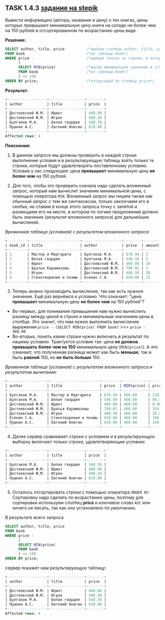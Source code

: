 ## TASK 1.4.3 [задание на stepik](https://stepik.org/lesson/297514/step/3?unit=279274)
Вывести информацию (автора, название и цену) о тех книгах, цены которых превышают минимальную цену книги на складе 
не более чем на 150 рублей в отсортированном по возрастанию цены виде.

**Решение:**

```SQL
SELECT author, title, price          /*выбери столбцы author, title, price*/
FROM book                            /*из таблицы book*/
WHERE price -                        /*выбери только те строки, в которых разница между ценой и результатом вложенного запроса меньше или равна 150*/
      (
      SELECT MIN(price)              /*высли минимальное значение в столбце price*/
      FROM book                      /*из таблицы book*/
      ) <= 150
ORDER BY price;                      /*отсортируй по столбцу price*/
```

**Результат:**

```SQL
+------------------+----------------+--------+
| author           | title          | price  |
+------------------+----------------+--------+
| Достоевский Ф.М. | Идиот          | 460.00 |
| Достоевский Ф.М. | Игрок          | 480.50 |
| Булгаков М.А.    | Белая гвардия  | 540.50 |
| Пушкин А.С.      | Евгений Онегин | 610.00 |
+------------------+----------------+--------+
Affected rows: 4
```

**Пояснения:**

1. В данном запросе мы должны проверить в каждой строке выполнение условия и в результирующую таблицу взять только те строки, которые будут
удовлетворять поставленному условию. Условие у нас следующее:  цена **превышает** минимальную цену **не более чем** на 150 рублей.

2. Для того, чтобы это проверить сначала надо сделать вложенный запрос, который нам вычислит значение минимальной цены, с помощью оператора ```MIN```.
   Вложенный запрос мы пишем также как обычный запрос с тем же синтаксисом, только заключаем его в скобки, не ставим в конце этого запроса точку с запятой
   и размещаем его на месте, в котором по логике предложения должно быть значение (результат вложенного запроса) для дальнейших вычислений.

*Временная таблица (условная) с результатом вложенного запроса:*
 
```SQL
+---------+-----------------------+------------------+--------+--------+------------+
| book_id | title                 | author           | price  | amount | MIN(price) |
+---------+-----------------------+------------------+--------+--------+------------+
| 1       | Мастер и Маргарита    | Булгаков М.А.    | 670.99 | 3      | 460.00     |
| 2       | Белая гвардия         | Булгаков М.А.    | 540.50 | 5      | 460.00     |
| 3       | Идиот                 | Достоевский Ф.М. | 460.00 | 10     | 460.00     |
| 4       | Братья Карамазовы     | Достоевский Ф.М. | 799.01 | 3      | 460.00     |
| 5       | Игрок                 | Достоевский Ф.М. | 480.50 | 10     | 460.00     |
| 6       | Стихотворения и поэмы | Есенин С.А.      | 650.00 | 15     | 460.00     |
+---------+-----------------------+------------------+--------+--------+------------+
```
3. Теперь можно производить вычисления, так как есть нужное значение. Ещё раз вернёмся к условию. Что означает: "цена **превышает** минимальную цену
**не более чем** на 150 рублей"?
- Во-первых, для понимания превышения нам нужно вычислить разницу между ценой в строке и минимальным значением цены в столбце. Это значит, что нам нужно
     выполнить вычисление выражения ```price - (SELECT MIN(price) FROM book)``` >>> ```price - 460.00```
- Во-вторых, понять какие строки нужно включать в результат по нашему условию. Трактуется условие так: цена **не должна превышать
     более чем на 150** минимальную цену (```MIN(price)```). А это означает, что полученная разница может как быть **меньше**, так и быть **равной** 150,
     но **не быть больше** 150.

*Временная таблица (условная) с результатом вложенного запроса и результатом вычитания:*

```SQL
+------------------+-----------------------+--------+------------+--------------------+
| author           | title                 | price  | MIN(price) | price - MIN(price) |
+------------------+-----------------------+--------+------------+--------------------+
| Булгаков М.А.    | Мастер и Маргарита    | 670.99 | 460.00     | 210.99             |
| Булгаков М.А.    | Белая гвардия         | 540.50 | 460.00     | 80.50              |
| Достоевский Ф.М. | Идиот                 | 460.00 | 460.00     | 0.00               |
| Достоевский Ф.М. | Братья Карамазовы     | 799.01 | 460.00     | 339.01             |
| Достоевский Ф.М. | Игрок                 | 480.50 | 460.00     | 20.50              |
| Есенин С.А.      | Стихотворения и поэмы | 650.00 | 460.00     | 190.00             |
| Пушкин А.С.      | Евгений Онегин        | 610.00 | 460.00     | 150.00             |
+------------------+-----------------------+--------+------------+--------------------+
```

4. Далее сервер сравнивает строки с условием и в результирующую выборку включает только строки, удовлетворяющие условию:

```SQL
+------------------+----------------+--------+
| author           | title          | price  |
+------------------+----------------+--------+
| Булгаков М.А.    | Белая гвардия  | 540.50 |
| Достоевский Ф.М. | Идиот          | 460.00 |
| Достоевский Ф.М. | Игрок          | 480.50 |
| Пушкин А.С.      | Евгений Онегин | 610.00 |
+------------------+----------------+--------+
```

5. Осталось отсортировать строки с помощью оператора ```ORDER BY```. Сортировку надо сделать по возрастанию цены, поэтому для сортировки используем столбец
**price** и ключевое слово ```ASC``` или ничего не писать, так как оно установлено по умолчанию.

В результате всего запроса

```SQL
SELECT author, title, price          
FROM book                           
WHERE price -                        
      (
      SELECT MIN(price)              
      FROM book                     
      ) <= 150
ORDER BY price;                     
```

сервер покажет нам результирующую таблицу:

```SQL
+------------------+----------------+--------+
| author           | title          | price  |
+------------------+----------------+--------+
| Достоевский Ф.М. | Идиот          | 460.00 |
| Достоевский Ф.М. | Игрок          | 480.50 |
| Булгаков М.А.    | Белая гвардия  | 540.50 |
| Пушкин А.С.      | Евгений Онегин | 610.00 |
+------------------+----------------+--------+
Affected rows: 4
```

